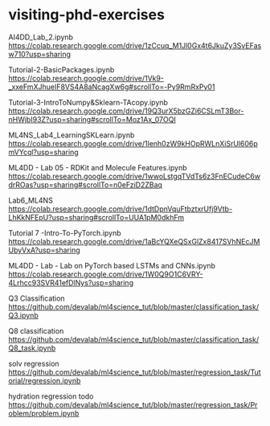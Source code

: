 # visiting-phd-exercises

AI4DD_Lab_2.ipynb https://colab.research.google.com/drive/1zCcuq_M1Jl0Gx4t6JkuZy3SvEFasw710?usp=sharing

Tutorial-2-BasicPackages.ipynb https://colab.research.google.com/drive/1Vk9-_xxeFmXJhueIF8VS4A8aNcagXw6g#scrollTo=-Py9RmRxPy01

Tutorial-3-IntroToNumpy&Sklearn-TAcopy.ipynb https://colab.research.google.com/drive/19Q3urX5bzGZi6CSLmT3Bor-nHWjbI93Z?usp=sharing#scrollTo=Moz1Ax_07OQI

ML4NS_Lab4_LearningSKLearn.ipynb https://colab.research.google.com/drive/1lenh0zW9kHOpRWLnXiSrUl606pmVYcql?usp=sharing

ML4DD - Lab 05 - RDKit and Molecule Features.ipynb https://colab.research.google.com/drive/1wwoLstgqTVdTs6z3FnECudeC6wdrROas?usp=sharing#scrollTo=n0eFziD2ZBaq

Lab6_ML4NS https://colab.research.google.com/drive/1dtDpnVquFtbztxrUfj9Vtb-LhKkNFEpU?usp=sharing#scrollTo=UUA1pM0dkhFm

Tutorial 7 -Intro-To-PyTorch.ipynb https://colab.research.google.com/drive/1aBcYQXeQSxGlZx8417SVhNEcJMUbyVxA?usp=sharing

ML4DD - Lab  - Lab on PyTorch based LSTMs and CNNs.ipynb https://colab.research.google.com/drive/1W0Q9O1C6VRY-4Lrhcc93SVR41efDlNys?usp=sharing


Q3 Classification
https://github.com/devalab/ml4science_tut/blob/master/classification_task/Q3.ipynb

Q8 classification
https://github.com/devalab/ml4science_tut/blob/master/classification_task/Q8_task.ipynb

solv regression
https://github.com/devalab/ml4science_tut/blob/master/regression_task/Tutorial/regression.ipynb


hydration regression todo
https://github.com/devalab/ml4science_tut/blob/master/regression_task/Problem/problem.ipynb







